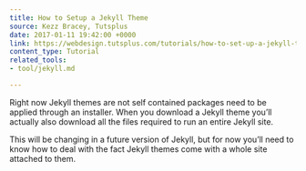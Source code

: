 ```yaml
---
title: How to Setup a Jekyll Theme
source: Kezz Bracey, Tutsplus
date: 2017-01-11 19:42:00 +0000
link: https://webdesign.tutsplus.com/tutorials/how-to-set-up-a-jekyll-theme--cms-26332
content_type: Tutorial
related_tools:
- tool/jekyll.md

---
```

Right now Jekyll themes are not self contained packages need to be applied through an installer. When you download a Jekyll theme you’ll actually also download all the files required to run an entire Jekyll site.
 
This will be changing in a future version of Jekyll, but for now you’ll need to know how to deal with the fact Jekyll themes come with a whole site attached to them.





